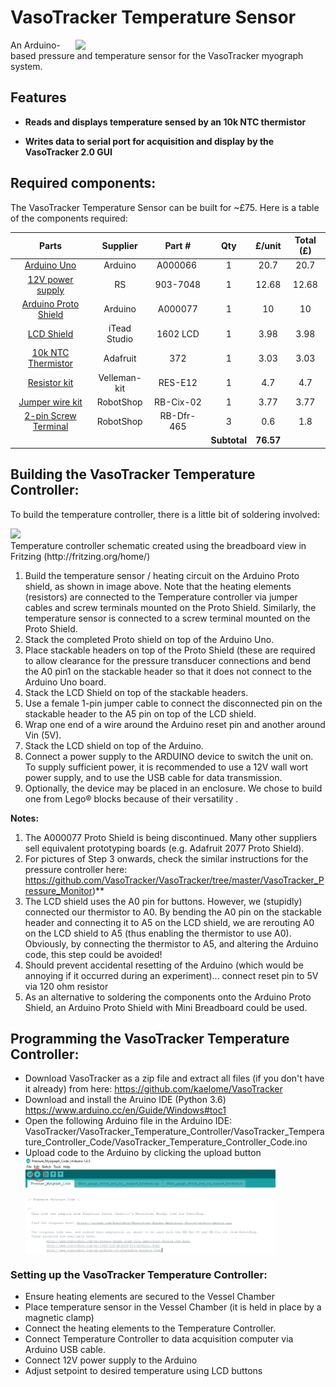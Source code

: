 VasoTracker Temperature Sensor
======
<img src="https://github.com/VasoTracker/VasoTracker-2/blob/main/VasoTracker-2/temperature & pressure monitor/Images/Pressure-Temp Sensor.jpg" width="400" align="right">

An Arduino-based pressure and temperature sensor for the VasoTracker myograph system.

## Features

* **Reads and displays temperature sensed by an 10k NTC thermistor**

* **Writes data to serial port for acquisition and display by the VasoTracker 2.0 GUI**

## Required components:

The VasoTracker Temperature Sensor can be built for ~£75. Here is a table of the components required:

**Parts**|**Supplier**|**Part #**|**Qty**|**£/unit**|**Total (£)**
:-----:|:-----:|:-----:|:-----:|:-----:|:-----:
[Arduino Uno]()|Arduino|A000066 |1|20.7|20.7
[12V power supply]()|RS|903-7048|1|12.68|12.68
[Arduino Proto Shield]()|Arduino|A000077|1|10|10
[LCD Shield]()|iTead Studio|1602 LCD|1|3.98|3.98
[10k NTC Thermistor]()|Adafruit|372|1|3.03|3.03
[Resistor kit]()|Velleman-kit|RES-E12|1|4.7|4.7
[Jumper wire kit]()|RobotShop|RB-Cix-02|1|3.77|3.77
[2-pin Screw Terminal]()|RobotShop|RB-Dfr-465|3|0.6|1.8
 | | | |**Subtotal**|**76.57**


## Building the VasoTracker Temperature Controller:

To build the temperature controller, there is a little bit of soldering involved:

<img src=https://github.com/VasoTracker/VasoTracker/blob/master/VasoTracker_Temperature_Controller/Images/Arduino%20Temp%20Controller.jpg>
</br>
Temperature controller schematic created using the breadboard view in Fritzing (http://fritzing.org/home/)

1.	Build the temperature sensor / heating circuit on the Arduino Proto shield, as shown in image above. Note that the heating elements (resistors) are connected to the Temperature controller via jumper cables and screw terminals mounted on the Proto Shield. Similarly, the temperature sensor is connected to a screw terminal mounted on the Proto Shield.
2.	Stack the completed Proto shield on top of the Arduino Uno.
3.	Place stackable headers on top of the Proto Shield (these are required to allow clearance for the pressure transducer connections and bend the A0 pin1 on the stackable header so that it does not connect to the Arduino Uno board.
4.	Stack the LCD Shield on top of the stackable headers.
5.	Use a female 1-pin jumper cable to connect the disconnected pin on the stackable header to the A5 pin on top of the LCD shield.
6.	 Wrap one end of a wire around the Arduino reset pin and another around Vin (5V).
7.	 Stack the LCD shield on top of the Arduino.
8.	 Connect a power supply to the ARDUINO device to switch the unit on. To supply sufficient power, it is recommended to use a 12V wall wort power supply, and to use the USB cable for data transmission.
9.	 Optionally, the device may be placed in an enclosure. We chose to build one from Lego® blocks because of their versatility .

**Notes:**
1. The A000077 Proto Shield is being discontinued. Many other suppliers sell equivalent prototyping boards (e.g. Adafruit 2077 Proto Shield).
2. For pictures of Step 3 onwards, check the similar instructions for the pressure controller here: https://github.com/VasoTracker/VasoTracker/tree/master/VasoTracker_Pressure_Monitor)**
2. The LCD shield uses the A0 pin for buttons. However, we (stupidly) connected our thermistor to A0. By bending the A0 pin on the stackable header and connecting it to A5 on the LCD shield, we are rerouting A0 on the LCD shield to A5 (thus enabling the thermistor to use A0). Obviously, by connecting the thermistor to A5, and altering the Arduino code, this step could be avoided!
3. Should prevent accidental resetting of the Arduino (which would be annoying if it occurred during an experiment)... connect reset pin to 5V via 120 ohm resistor
4. As an alternative to soldering the components onto the Arduino Proto Shield, an Arduino Proto Shield with Mini Breadboard could be used.




## Programming the VasoTracker Temperature Controller:

   * Download VasoTracker as a zip file and extract all files (if you don't have it already) from here: https://github.com/kaelome/VasoTracker
   * Download and install the Aruino IDE (Python 3.6) <https://www.arduino.cc/en/Guide/Windows#toc1>
   * Open the following Arduino file in the Arduino IDE: VasoTracker/VasoTracker_Temperature_Controller/VasoTracker_Temperature_Controller_Code/VasoTracker_Temperature_Controller_Code.ino
   *	Upload code to the Arduino by clicking the upload button <img src="https://github.com/kaelome/VasoTracker/blob/master/VasoTracker_Pressure_Monitor/Images/Arduino%20Upload%20Button.png" width="400" align="center">





### Setting up the VasoTracker Temperature Controller:

  * Ensure heating elements are secured to the Vessel Chamber
  * Place temperature sensor in the Vessel Chamber (it is held in place by a magnetic clamp)
  * Connect the heating elements to the Temperature Controller.
  * Connect Temperature Controller to data acquisition computer via Arduino USB cable.
  * Connect 12V power supply to the Arduino
  * Adjust setpoint to desired temperature using LCD buttons
